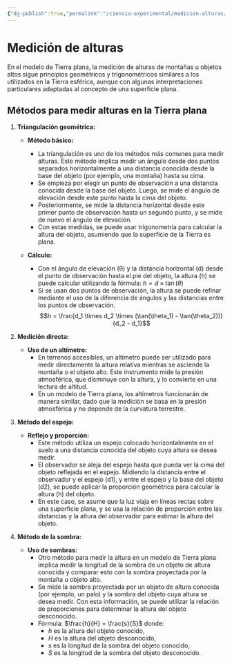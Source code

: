 ```yaml
---
{"dg-publish":true,"permalink":"/ciencia-experimental/medicion-alturas/"}
---
```




# Medición de alturas

En el modelo de Tierra plana, la medición de alturas de montañas u objetos altos sigue principios geométricos y trigonométricos similares a los utilizados en la Tierra esférica, aunque con algunas interpretaciones particulares adaptadas al concepto de una superficie plana.

## Métodos para medir alturas en la Tierra plana

1. **Triangulación geométrica:**

   - **Método básico:** 
     - La triangulación es uno de los métodos más comunes para medir alturas. Este método implica medir un ángulo desde dos puntos separados horizontalmente a una distancia conocida desde la base del objeto (por ejemplo, una montaña) hasta su cima. 
     - Se empieza por elegir un punto de observación a una distancia conocida desde la base del objeto. Luego, se mide el ángulo de elevación desde este punto hasta la cima del objeto.
     - Posteriormente, se mide la distancia horizontal desde este primer punto de observación hasta un segundo punto, y se mide de nuevo el ángulo de elevación.
     - Con estas medidas, se puede usar trigonometría para calcular la altura del objeto, asumiendo que la superficie de la Tierra es plana.

   - **Cálculo:**
     - Con el ángulo de elevación (θ) y la distancia horizontal (d) desde el punto de observación hasta el pie del objeto, la altura (h) se puede calcular utilizando la fórmula: $h = d \times \tan(\theta)$
     - Si se usan dos puntos de observación, la altura se puede refinar mediante el uso de la diferencia de ángulos y las distancias entre los puntos de observación.
$$h = \frac{d_1 \times d_2 \times (\tan(\theta_1) - \tan(\theta_2))}{d_2 - d_1}$$

2. **Medición directa:**

   - **Uso de un altímetro:**
     - En terrenos accesibles, un altímetro puede ser utilizado para medir directamente la altura relativa mientras se asciende la montaña o el objeto alto. Este instrumento mide la presión atmosférica, que disminuye con la altura, y lo convierte en una lectura de altitud.
     - En un modelo de Tierra plana, los altímetros funcionarán de manera similar, dado que la medición se basa en la presión atmosférica y no depende de la curvatura terrestre.

3. **Método del espejo:**

   - **Reflejo y proporción:**
     - Este método utiliza un espejo colocado horizontalmente en el suelo a una distancia conocida del objeto cuya altura se desea medir.
     - El observador se aleja del espejo hasta que pueda ver la cima del objeto reflejada en el espejo. Midiendo la distancia entre el observador y el espejo (d1), y entre el espejo y la base del objeto (d2), se puede aplicar la proporción geométrica para calcular la altura (h) del objeto.
     - En este caso, se asume que la luz viaja en líneas rectas sobre una superficie plana, y se usa la relación de proporción entre las distancias y la altura del observador para estimar la altura del objeto.

4. **Método de la sombra:**

   - **Uso de sombras:**
     - Otro método para medir la altura en un modelo de Tierra plana implica medir la longitud de la sombra de un objeto de altura conocida y comparar esto con la sombra proyectada por la montaña u objeto alto.
     - Se mide la sombra proyectada por un objeto de altura conocida (por ejemplo, un palo) y la sombra del objeto cuya altura se desea medir. Con esta información, se puede utilizar la relación de proporciones para determinar la altura del objeto desconocido.
     - Fórmula: $\frac{h}{H} = \frac{s}{S}$
       donde:
       - $h$ es la altura del objeto conocido,
       - $H$ es la altura del objeto desconocido,
       - $s$ es la longitud de la sombra del objeto conocido,
       - $S$ es la longitud de la sombra del objeto desconocido.
